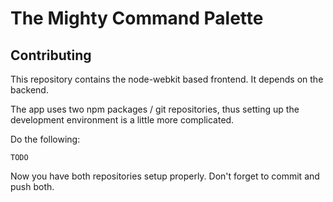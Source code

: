 
The Mighty Command Palette
==========================

Contributing
------------

This repository contains the node-webkit based frontend. It depends on the backend.

The app uses two npm packages / git repositories, thus setting up the development environment is a little more complicated.

Do the following:
```
TODO
```

Now you have both repositories setup properly. Don't forget to commit and push both.